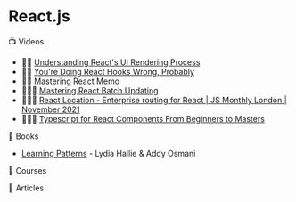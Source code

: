 # React.js

:tv: Videos
- 🌟🌟 [Understanding React's UI Rendering Process](https://www.youtube.com/watch?v=i793Qm6kv3U&list=WL&index=24)
- 🌟🌟 [You're Doing React Hooks Wrong, Probably](https://www.youtube.com/watch?v=56_OUG-0wgI)
- 🌟🌟 [Mastering React Memo](https://www.youtube.com/watch?v=DEPwA3mv_R8)
- 🌟🌟🌟 [Mastering React Batch Updating](https://www.youtube.com/watch?v=MlDTHzK1vKI&list=LL&index=1)
- 🌟🌟🌟 [React Location - Enterprise routing for React | JS Monthly London | November 2021](https://www.youtube.com/watch?v=ChdQaf0gQvg)
- 🌟🌟🌟 [Typescript for React Components From Beginners to Masters](https://www.youtube.com/watch?v=z8lDwLKthr8)

:closed_book: Books
  - [Learning Patterns](https://www.patterns.dev) - Lydia Hallie & Addy Osmani

:movie_camera: Courses

:memo: Articles


